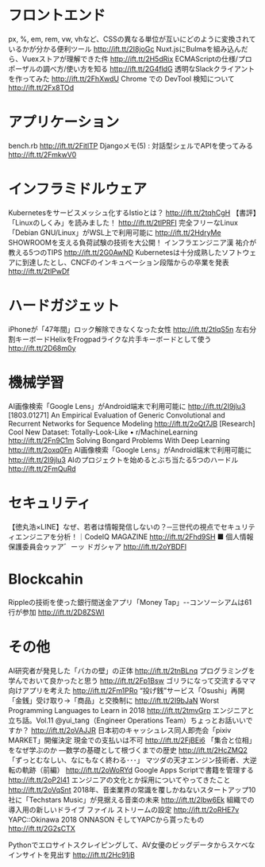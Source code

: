 # フロントエンド
px, %, em, rem, vw, vhなど、CSSの異なる単位が互いにどのように変換されているかが分かる便利ツール http://ift.tt/2I8joGc
Nuxt.jsにBulmaを組み込んだら、Vuexストアが理解できた件 http://ift.tt/2H5dRix
ECMAScriptの仕様/プロポーザルの調べ方/使い方を知る http://ift.tt/2G4fldG
透明なSlackクライアントを作ってみた http://ift.tt/2FhXwdU
Chrome での DevTool 検知について http://ift.tt/2Fx8TOd

# アプリケーション
bench.rb http://ift.tt/2FitlTP
Djangoメモ(5) : 対話型シェルでAPIを使ってみる http://ift.tt/2FmkwV0

# インフラミドルウェア
Kubernetesをサービスメッシュ化するIstioとは？ http://ift.tt/2tqhCgH
【書評】「Linuxのしくみ」を読みました！ http://ift.tt/2tlPRFI
完全フリーなLinux「Debian GNU/Linux」がWSL上で利用可能に http://ift.tt/2HdryMe
SHOWROOMを支える負荷試験の技術を大公開！ インフラエンジニア漢 祐介が教える5つのTIPS http://ift.tt/2G0AwND
Kubernetesは十分成熟したソフトウェアに到達したとし、CNCFのインキュベーション段階からの卒業を発表 http://ift.tt/2tlPwDf

# ハードガジェット
iPhoneが「47年間」ロック解除できなくなった女性 http://ift.tt/2tlqS5n
左右分割キーボードHelixをFrogpadライクな片手キーボードとして使う http://ift.tt/2D68m0y

# 機械学習
AI画像検索「Google Lens」がAndroid端末で利用可能に http://ift.tt/2I9jlu3
[1803.01271] An Empirical Evaluation of Generic Convolutional and Recurrent Networks for Sequence Modeling http://ift.tt/2oQt7JB
[Research] Cool New Dataset: Totally-Look-Like • r/MachineLearning http://ift.tt/2Fn9C1m
Solving Bongard Problems With Deep Learning http://ift.tt/2oxq0Fn
AI画像検索「Google Lens」がAndroid端末で利用可能に http://ift.tt/2I9jlu3
AIのプロジェクトを始めるとぶち当たる5つのハードル http://ift.tt/2FmQuRd

# セキュリティ
【徳丸浩×LINE】なぜ、若者は情報発信しないの？─三世代の視点でセキュリティエンジニアを分析！｜CodeIQ MAGAZINE http://ift.tt/2Fhd9SH
■ 個人情報保護委員会ゥァア゛ーッ ドガシャア http://ift.tt/2oYBDFl

# Blockcahin
Rippleの技術を使った銀行間送金アプリ「Money Tap」--コンソーシアムは61行が参加 http://ift.tt/2D8ZSWI

# その他
AI研究者が発見した「バカの壁」の正体 http://ift.tt/2tnBLnq
プログラミングを学んでおいて良かったと思う http://ift.tt/2Fp1Bsw
ゴリラになって交流するママ向けアプリを考えた http://ift.tt/2Fm1PRo
“投げ銭”サービス「Osushi」再開 「金銭」受け取り→「商品」と交換制に http://ift.tt/2I9bJaN
Worst Programming Languages to Learn in 2018 http://ift.tt/2tmvGrp
エンジニアと立ち話。Vol.11 @yui_tang（Engineer Operations Team）ちょっとお話いいですか？ http://ift.tt/2oVAJJR
日本初のキャッシュレス同人即売会「pixiv MARKET」開催決定 現金での支払いは不可 http://ift.tt/2FjBEi6
「集合と位相」をなぜ学ぶのか ―数学の基礎として根づくまでの歴史 http://ift.tt/2HcZMQ2
「ずっとむなしい、なにもなく終わる･･･」 マツダの天才エンジン技術者、大逆転の軌跡（前編） http://ift.tt/2oWoRYd
Google Apps Scriptで書籍を管理する http://ift.tt/2oP2l41
エンジニアの文化とか採用についてやってきたこと http://ift.tt/2oVqSnt
2018年、音楽業界の常識を覆しかねないスタートアップ10社に「Techstars Music」が見据える音楽の未来 http://ift.tt/2Ibw6Ek
組織での導入用の新しいドライブ ファイル ストリームの設定 http://ift.tt/2oRHE7v
YAPC::Okinawa 2018 ONNASON そしてYAPCから貰ったもの http://ift.tt/2G2sCTX

Pythonでエロサイトスクレイピングして、AV女優のビッグデータからスケベなインサイトを見出す http://ift.tt/2Hc91jB
